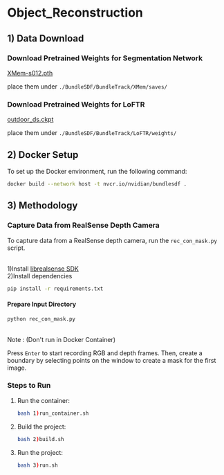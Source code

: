 # Object_Reconstruction

## 1) Data Download

### Download Pretrained Weights for Segmentation Network

[XMem-s012.pth](https://drive.google.com/file/d/1LJ6U3NmI9MoUKG27mzqlgP1ioHWq-a5e/view?usp=sharing)

place them under `./BundleSDF/BundleTrack/XMem/saves/`

### Download Pretrained Weights for LoFTR

[outdoor_ds.ckpt](https://drive.google.com/drive/folders/11b1-Wzxcn7LpmTgHPqlC3H1ZzGsB6j6R?usp=sharing)

place them under `./BundleSDF/BundleTrack/LoFTR/weights/`


## 2) Docker Setup

To set up the Docker environment, run the following command:

```bash
docker build --network host -t nvcr.io/nvidian/bundlesdf .
```
## 3) Methodology
### Capture Data from RealSense Depth Camera

To capture data from a RealSense depth camera, run the `rec_con_mask.py` script.

<br>1)Install [librealsense SDK](https://github.com/IntelRealSense/librealsense) 
<br>2)Install dependencies
```bash
pip install -r requirements.txt
```

#### Prepare Input Directory

```bash
python rec_con_mask.py
```
<br>Note : (Don't run in Docker Container)<br/>

Press `Enter` to start recording RGB and depth frames. Then, create a boundary by selecting points on the window to create a mask for the first image.

### Steps to Run

1. Run the container:

    ```bash
    bash 1)run_container.sh
    ```

2. Build the project:

    ```bash
    bash 2)build.sh
    ```

3. Run the project:

    ```bash
    bash 3)run.sh
    ```
